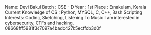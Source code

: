 Name: Devi Bakul
Batch : CSE - D
Year : 1st
Place : Ernakulam, Kerala
Current Knowledge of CS : Python, MYSQL, C, C++, Bash Scripting
Interests: Coding, Sketching, Listening To Music
I am interested in cybersecurity, CTFs and hacking.
08668fff5981f3d7097a4badc427b5ecffcb3d0f
